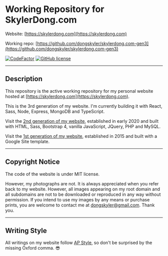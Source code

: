 # Working Repository for SkylerDong.com

Website: [https://skylerdong.com](https://skylerdong.com)

Working repo: [https://github.com/dongskyler/skylerdong.com-gen3](https://github.com/dongskyler/skylerdong.com-gen3)

[![CodeFactor](https://www.codefactor.io/repository/github/dongskyler/skylerdong.com-gen3/badge)](https://www.codefactor.io/repository/github/dongskyler/skylerdong.com-gen3)
[![GitHub license](https://img.shields.io/github/license/Naereen/StrapDown.js.svg)](https://github.com/Naereen/StrapDown.js/blob/master/LICENSE)

***

## Description

This repository is the active working repository for my personal website hosted at [https://skylerdong.com](https://skylerdong.com).

This is the 3rd generation of my website. I&apos;m currently building it with React, Sass, Node, Express, MongoDB and TypeScript.

Visit the [2nd generation of my website](https://gen2.skylerdong.com/), established in early 2020 and built with HTML, Sass, Bootstrap 4, vanilla JavaScript, JQuery, PHP and MySQL.

Visit the [1st generation of my website](https://gen1.skylerdong.com/), established in 2015 and built with a Google Site template.

***

## Copyright Notice

The code of the website is under MIT license.

However, my photographs are not. It is always appreciated when you refer back to my website. However, all images appearing on my root domain and all subdomains are not to be downloaded or reproduced in any way without permission. If you intend to use my images by any means or purchase prints, you are welcome to contact me at [dongskyler@gmail.com](mailto:dongskyler@gmail.com). Thank you.

***

## Writing Style

All writings on my website follow [AP Style](https://owl.purdue.edu/owl/subject_specific_writing/journalism_and_journalistic_writing/ap_style.html), so don&apos;t be surprised by the missing Oxford comma. :sunglasses:
